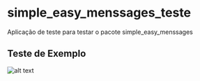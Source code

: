 # simple_easy_menssages_teste

Aplicação de teste para testar o pacote simple_easy_menssages

## Teste de Exemplo

![alt text](https://github.com/andersonmatte/simple_easy_menssages_teste/blob/master/assets/images/capa.png)
